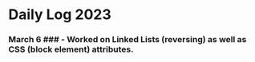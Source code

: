 # Daily Log 2023

### March 6 ### - Worked on Linked Lists (reversing) as well as CSS (block element) attributes.
